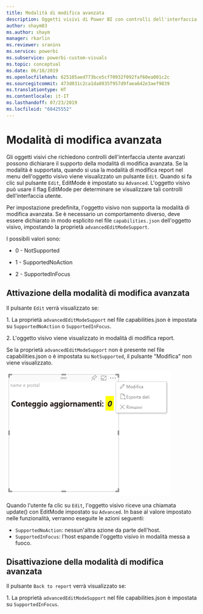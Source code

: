 ```yaml
---
title: Modalità di modifica avanzata
description: Oggetti visivi di Power BI con controlli dell'interfaccia utente avanzati
author: shaym83
ms.author: shaym
manager: rkarlin
ms.reviewer: sranins
ms.service: powerbi
ms.subservice: powerbi-custom-visuals
ms.topic: conceptual
ms.date: 06/18/2019
ms.openlocfilehash: 625105aed773bce5cf70932f092faf60ea001c2c
ms.sourcegitcommit: 473d031c2ca1da8935f957d9faea642e3aef9839
ms.translationtype: HT
ms.contentlocale: it-IT
ms.lasthandoff: 07/23/2019
ms.locfileid: "68425552"
---
```

# <a name="advanced-edit-mode"></a>Modalità di modifica avanzata

Gli oggetti visivi che richiedono controlli dell'interfaccia utente avanzati possono dichiarare il supporto della modalità di modifica avanzata.
Se la modalità è supportata, quando si usa la modalità di modifica report nel menu dell'oggetto visivo viene visualizzato un pulsante `Edit`.
Quando si fa clic sul pulsante `Edit`, EditMode è impostato su `Advanced`.
L'oggetto visivo può usare il flag EditMode per determinare se visualizzare tali controlli dell'interfaccia utente.

Per impostazione predefinita, l'oggetto visivo non supporta la modalità di modifica avanzata.
Se è necessario un comportamento diverso, deve essere dichiarato in modo esplicito nel file `capabilities.json` dell'oggetto visivo, impostando la proprietà `advancedEditModeSupport`.

I possibili valori sono:

- 0 - NotSupported

- 1 - SupportedNoAction

- 2 - SupportedInFocus

## <a name="entering-advanced-edit-mode"></a>Attivazione della modalità di modifica avanzata

Il pulsante `Edit` verrà visualizzato se:

 1\. La proprietà `advancedEditModeSupport` nel file capabilities.json è impostata su `SupportedNoAction` o `SupportedInFocus`.

 2\. L'oggetto visivo viene visualizzato in modalità di modifica report.

Se la proprietà `advancedEditModeSupport` non è presente nel file capabilities.json o è impostata su `NotSupported`, il pulsante "Modifica" non viene visualizzato.

![Attivare la modalità di modifica](./media/edit-mode.png)

Quando l'utente fa clic su `Edit`, l'oggetto visivo riceve una chiamata update() con EditMode impostato su `Advanced`.
In base al valore impostato nelle funzionalità, verranno eseguite le azioni seguenti:

* `SupportedNoAction`: nessun'altra azione da parte dell'host.
* `SupportedInFocus`: l'host espande l'oggetto visivo in modalità messa a fuoco.

## <a name="exiting-advanced-edit-mode"></a>Disattivazione della modalità di modifica avanzata

Il pulsante `Back to report` verrà visualizzato se:

1\. La proprietà `advancedEditModeSupport` nel file capabilities.json è impostata su `SupportedInFocus`.
